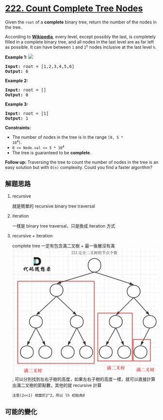 # [222. Count Complete Tree Nodes](https://leetcode.com/problems/count-complete-tree-nodes/)
Given the <code>root</code> of a **complete** binary tree, return the number of the nodes in the tree.

According to **[Wikipedia](http://en.wikipedia.org/wiki/Binary_tree#Types_of_binary_trees)**, every level, except possibly the last, is completely filled in a complete binary tree, and all nodes in the last level are as far left as possible. It can have between <code>1</code> and <code>2<sup>h</sup></code> nodes inclusive at the last level <code>h</code>.



**Example 1:**
![](https://assets.leetcode.com/uploads/2021/01/14/complete.jpg)

<pre><strong>Input:</strong> root = [1,2,3,4,5,6]
<strong>Output:</strong> 6
</pre>

**Example 2:**


<pre><strong>Input:</strong> root = []
<strong>Output:</strong> 0
</pre>

**Example 3:**


<pre><strong>Input:</strong> root = [1]
<strong>Output:</strong> 1
</pre>



**Constraints:**


- The number of nodes in the tree is in the range <code>[0, 5 * 10<sup>4</sup>]</code>.
- <code>0 &lt;= Node.val &lt;= 5 * 10<sup>4</sup></code>
- The tree is guaranteed to be **complete**.


**Follow up:** Traversing the tree to count the number of nodes in the tree is an easy solution but with <code>O(n)</code> complexity. Could you find a faster algorithm?

##  解题思路

1. recursive

    就是簡單的 recursive binary tree traversal

1. iteration

    一樣是 binary tree traversal，只是換成 iteration 方式

2. recursive + iteration

    complete tree 一定有包含滿二叉樹 + 最一後層沒有滿 ![](/Algorithms/0222.count-complete-tree-nodes/pic.png), 可以分別找到左右子樹的高度，如果左右子樹的高度一樣，就可以直接計算出滿二叉樹的節點數，其他的就 recursive 計算

    ```
    注意(2<<1) 相當於2^2，所以 lh 初始為0
    ```

##  可能的變化

